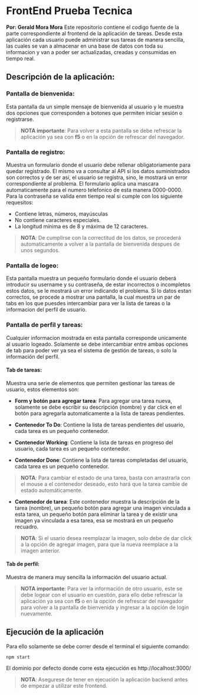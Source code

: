 # FrontEnd Prueba Tecnica
**Por: Gerald Mora Mora**
Este repositorio contiene el codigo fuente de la parte correspondiente al frontend de la aplicación de tareas. Desde esta aplicación cada usuario puede administrar sus tareas de manera sencilla, las cuales se van a almacenar en una base de datos con toda su informacion y van a poder ser actualizadas, creadas y consumidas en tiempo real. 
## Descripción de la aplicación:

### Pantalla de bienvenida: 
Esta pantalla da un simple mensaje de bienvenida al usuario y le muestra dos opciones que corresponden a botones que permiten iniciar sesión o registrarse. 
> **NOTA importante**: Para volver a esta pantalla se debe refrescar la aplicación ya sea con **f5** o en la opción de refrescar del navegador.

### Pantalla de registro:
Muestra un formulario donde el usuario debe rellenar obligatoriamente para quedar registrado. El mismo va a consultar al API si los datos suministrados son correctos y de ser así, el usuario se registra, sino, le mostrará un error correspondiente al problema.
El formulario aplica una mascara automaticamente para el numero telefonico de esta manera 0000-0000.
Para la contraseña se valida enm tiempo real si cumple con los siguiente requesitos: 
- Contiene letras, números, mayúsculas 
- No contiene caracteres especiales. 
- La longitud mínima es de 8 y máxima de 12 caracteres.
> **NOTA**: De cumplirse con la correctitud de los datos, se procederá automaticamente a volver a la pantalla de bienvenida despues de unos segundos.

### Pantalla de logeo:
Esta pantalla muestra un pequeño formulario donde el usuario deberá introducir su username y su contraseña, de estar incorrectos o incompletos estos datos, se le mostrará un error indicando el problema. 
Si lo datos estan correctos, se procede a mostrar una pantalla, la cual muestra un par de tabs en los que puesdes intercambiar para ver la lista de tareas o la informacion del perfil de usuario.

### Pantalla de perfil y tareas:
Cualquier informacion mostrada en esta pantalla corresponde unicamente al usuario logeado. Solamente se debe intercambiar entre ambas opciones de tab para poder ver ya sea el sistema de gestión de tareas, o solo la información del perfil. 
#### Tab de tareas:
Muestra una serie de elementos que permiten gestionar las tareas de usuario, estos elementos son:
- **Form y botón para agregar tarea**: Para agregar una tarea nueva, solamente se debe escribir su descripción (nombre) y dar click en el botón para agregarla automaticamente a la lista de tareas pendientes.

- **Contenedor To Do**: Contiene la lista de tareas pendientes del usuario, cada tarea es un pequeño contenedor.

- **Contenedor Working**: Contiene la lista de tareas en progreso del usuario, cada tarea es un pequeño contenedor.

- **Contenedor Done**: Contiene la lista de tareas completadas del usuario, cada tarea es un pequeño contenedor.
> **NOTA**: Para cambiar el estado de una tarea, basta con arrastrarla con el mouse a el contenedor deseado, esto hará que la tarea cambie de estado automáticamente.

- **Contenedor de tarea**: Este contenedor muestra la descripción de la tarea (nombre), un pequeño botón para agregar una imagen vinculada a esta tarea, un pequeño botón para eliminar la tarea y de existir una imagen ya vinculada a esa  tarea, esa se mostrará en un pequeño recuadro.
> **NOTA**: Si el usario desea reemplazar la imagen, solo debe de dar click a la opción de agregar imagen, para que la nueva reemplace a la imagen anterior.

#### Tab de perfil: 
Muestra de manera muy sencilla la información del usuario actual. 
> **NOTA importante**: Para ver la información de otro usuario, este se debe logear con el usuario en cuestión, para ello debe refrescar la aplicación ya sea con **f5** o en la opción de refrescar del navegador para volver a la pantalla de bienvenida y ingresar a la opción de login nuevamente.

## Ejecución de la aplicación
Para ello solamente se debe correr desde el terminal el siguiente comando:
```
npm start
```
El dominio por defecto donde corre esta ejecución es http://localhost:3000/
> **NOTA**: Asegurese de tener en ejecución la aplicación backend antes de empezar a utilizar este frontend. 